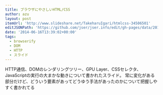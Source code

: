 ```yaml
---
title: ブラウザにやさしいHTML/CSS
author: azu
layout: post
itemUrl: 'http://www.slideshare.net/TakeharuIgari/htmlcss-34506501'
editJSONPath: 'https://github.com/jser/jser.info/edit/gh-pages/data/2014/06/index.json'
date: '2014-06-16T13:39:02+00:00'
tags:
  - browserify
  - DOM
  - HTTP
  - スライド
---
```

HTTP通信、DOMのレンダリングツリー、GPU Layer、CSSセレクタ、JavaScriptの実行の大まかな動きについて書かれたスライド。
常に変化がある部分だけど、どういう要素があってどうゆう手法があったのかについて把握しやすく書かれてる
